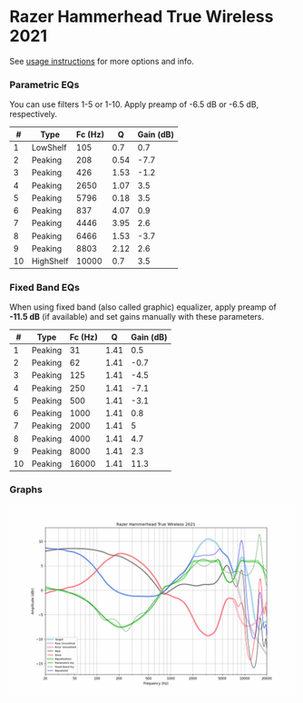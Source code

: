 # Razer Hammerhead True Wireless 2021
See [usage instructions](https://github.com/jaakkopasanen/AutoEq#usage) for more options and info.

### Parametric EQs
You can use filters 1-5 or 1-10. Apply preamp of -6.5 dB or -6.5 dB, respectively.

|   # | Type      |   Fc (Hz) |    Q |   Gain (dB) |
|-----|-----------|-----------|------|-------------|
|   1 | LowShelf  |       105 | 0.7  |         0.7 |
|   2 | Peaking   |       208 | 0.54 |        -7.7 |
|   3 | Peaking   |       426 | 1.53 |        -1.2 |
|   4 | Peaking   |      2650 | 1.07 |         3.5 |
|   5 | Peaking   |      5796 | 0.18 |         3.5 |
|   6 | Peaking   |       837 | 4.07 |         0.9 |
|   7 | Peaking   |      4446 | 3.95 |         2.6 |
|   8 | Peaking   |      6466 | 1.53 |        -3.7 |
|   9 | Peaking   |      8803 | 2.12 |         2.6 |
|  10 | HighShelf |     10000 | 0.7  |         3.5 |

### Fixed Band EQs
When using fixed band (also called graphic) equalizer, apply preamp of **-11.5 dB** (if available) and set gains manually with these parameters.

|   # | Type    |   Fc (Hz) |    Q |   Gain (dB) |
|-----|---------|-----------|------|-------------|
|   1 | Peaking |        31 | 1.41 |         0.5 |
|   2 | Peaking |        62 | 1.41 |        -0.7 |
|   3 | Peaking |       125 | 1.41 |        -4.5 |
|   4 | Peaking |       250 | 1.41 |        -7.1 |
|   5 | Peaking |       500 | 1.41 |        -3.1 |
|   6 | Peaking |      1000 | 1.41 |         0.8 |
|   7 | Peaking |      2000 | 1.41 |         5   |
|   8 | Peaking |      4000 | 1.41 |         4.7 |
|   9 | Peaking |      8000 | 1.41 |         2.3 |
|  10 | Peaking |     16000 | 1.41 |        11.3 |

### Graphs
![](./Razer%20Hammerhead%20True%20Wireless%202021.png)
